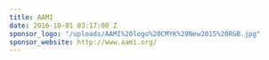 ```yaml
---
title: AAMI
date: 2016-10-01 03:17:00 Z
sponsor_logo: "/uploads/AAMI%20logo%20CMYK%20New2015%20RGB.jpg"
sponsor_website: http://www.aami.org/
---
```


